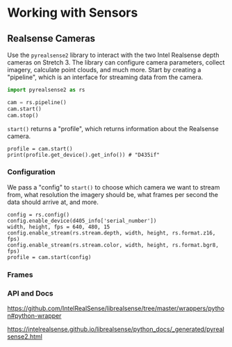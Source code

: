 # Working with Sensors

## Realsense Cameras

Use the `pyrealsense2` library to interact with the two Intel Realsense depth cameras on Stretch 3. The library can configure camera parameters, collect imagery, calculate point clouds, and much more. Start by creating a "pipeline", which is an interface for streaming data from the camera.

```python
import pyrealsense2 as rs

cam = rs.pipeline()
cam.start()
cam.stop()
```

`start()` returns a "profile", which returns information about the Realsense camera.

```
profile = cam.start()
print(profile.get_device().get_info()) # "D435if"
```

### Configuration

We pass a "config" to `start()` to choose which camera we want to stream from, what resolution the imagery should be, what frames per second the data should arrive at, and more.

```
config = rs.config()
config.enable_device(d405_info['serial_number'])
width, height, fps = 640, 480, 15
config.enable_stream(rs.stream.depth, width, height, rs.format.z16, fps)
config.enable_stream(rs.stream.color, width, height, rs.format.bgr8, fps)
profile = cam.start(config)
```

### Frames



### API and Docs

https://github.com/IntelRealSense/librealsense/tree/master/wrappers/python#python-wrapper

https://intelrealsense.github.io/librealsense/python_docs/_generated/pyrealsense2.html



